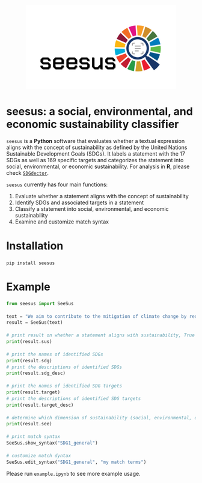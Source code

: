 <p align="center">
  <img src="docs/logo.jpg" width="400"/>
</p>

# seesus: a social, environmental, and economic sustainability classifier

`seesus` is a **Python** software that evaluates whether a textual expression aligns with the concept of sustainability as defined by the United Nations Sustainable Development Goals (SDGs). It labels a statement with the 17 SDGs as well as 169 specific targets and categorizes the statement into social, environmental, or economic sustainability. For analysis in **R**, please check <a target="_blank" href="https://github.com/Yingjie4Science/SDGdetector">`SDGdector`</a>.

`seesus` currently has four main functions:

1. Evaluate whether a statement aligns with the concept of sustainability
2. Identify SDGs and associated targets in a statement
3. Classify a statement into social, environmental, and economic sustainability
4. Examine and customize match syntax

# Installation

`pip install seesus`


# Example

```python
from seesus import SeeSus

text = "We aim to contribute to the mitigation of climate change by reducing carbon emissions in the city."
result = SeeSus(text)

# print result on whether a statement aligns with sustainability, True or False
print(result.sus)

# print the names of identified SDGs
print(result.sdg)
# print the descriptions of identified SDGs
print(result.sdg_desc)

# print the names of identified SDG targets
print(result.target)
# print the descriptions of identified SDG targets
print(result.target_desc)

# determine which dimension of sustainability (social, environmental, or economic) a statement belongs to
print(result.see)

# print match syntax
SeeSus.show_syntax("SDG1_general")

# customize match dyntax
SeeSus.edit_syntax("SDG1_general", "my match terms")
```

Please run `example.ipynb` to see more example usage.

